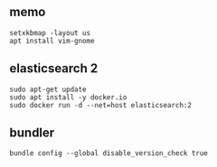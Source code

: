 ## memo
```
setxkbmap -layout us
apt install vim-gnome
```

## elasticsearch 2

```
sudo apt-get update
sudo apt install -y docker.io
sudo docker run -d --net=host elasticsearch:2
```

## bundler
```
bundle config --global disable_version_check true
```
